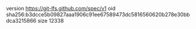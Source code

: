 version https://git-lfs.github.com/spec/v1
oid sha256:b3dcce5b09827aaa1906c91ee67589473dc5816560620b278e30bbdca3215866
size 12338
